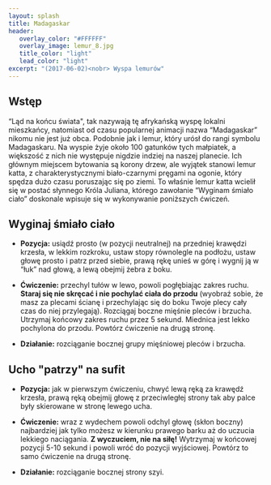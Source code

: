```yaml
---
layout: splash
title: Madagaskar
header:
   overlay_color: "#FFFFFF"
   overlay_image: lemur_8.jpg
   title_color: "light"
   lead_color: "light"
excerpt: "(2017-06-02)<nobr> Wyspa lemurów"
---
```


## Wstęp

“Ląd na końcu świata", tak nazywają tę afrykańską wyspę lokalni mieszkańcy, natomiast od czasu popularnej animacji nazwa “Madagaskar” nikomu nie jest już obca. Podobnie jak i lemur, który urósł do rangi symbolu Madagaskaru. Na wyspie żyje około 100 gatunków tych małpiatek, a większość z nich nie występuje nigdzie indziej na naszej planecie. Ich głównym miejscem bytowania są korony drzew, ale wyjątek stanowi lemur katta, z charakterystycznymi biało-czarnymi pręgami na ogonie, który spędza dużo czasu poruszając się po ziemi. To właśnie lemur katta wcielił się w postać słynnego Króla Juliana, którego zawołanie “Wyginam śmiało ciało” doskonale wpisuje się w wykonywanie poniższych ćwiczeń.


## Wyginaj śmiało ciało

* **Pozycja:** usiądź prosto (w pozycji neutralnej) na przedniej krawędzi krzesła, w lekkim rozkroku, ustaw stopy równolegle na podłożu, ustaw głowę prosto i patrz przed siebie, prawą rękę unieś w górę i wygnij ją w “łuk” nad głową, a lewą obejmij żebra z boku.

* **Ćwiczenie:** przechyl tułów w lewo, powoli pogłębiając zakres ruchu. **Staraj się nie skręcać i nie pochylać ciała do przodu** (wyobraź sobie, że masz za plecami ścianę i przechylając się do boku Twoje plecy cały czas do niej przylegają). Rozciągaj boczne mięśnie pleców i brzucha. Utrzymaj końcowy zakres ruchu przez 5 sekund. Miednica jest lekko pochylona do przodu. Powtórz ćwiczenie na drugą stronę.

* **Działanie:** rozciąganie bocznej grupy mięśniowej pleców i brzucha.


## Ucho "patrzy" na sufit

* **Pozycja:** jak w pierwszym ćwiczeniu, chwyć lewą ręką za krawędź krzesła, prawą ręką obejmij głowę z przeciwległej strony tak aby palce były skierowane w stronę lewego ucha.

* **Ćwiczenie:** wraz z wydechem powoli odchyl głowę (skłon boczny) najbardziej jak tylko możesz w kierunku prawego barku aż do uczucia lekkiego naciągania. **Z wyczuciem, nie na siłę!** Wytrzymaj w końcowej pozycji 5-10 sekund i powoli wróć do pozycji wyjściowej. Powtórz to samo ćwiczenie na drugą stronę.

* **Działanie:** rozciąganie bocznej strony szyi.

